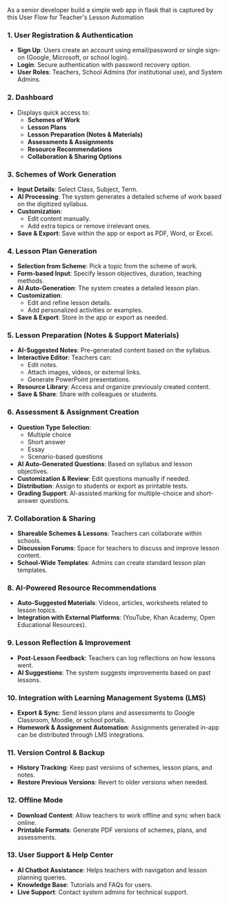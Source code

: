 As a senior developer build a simple web app in flask that is captured by this User Flow for Teacher's Lesson Automation 

### **1. User Registration & Authentication**
- **Sign Up**: Users create an account using email/password or single sign-on (Google, Microsoft, or school login).
- **Login**: Secure authentication with password recovery option.
- **User Roles**: Teachers, School Admins (for institutional use), and System Admins.

### **2. Dashboard**
- Displays quick access to:
  - **Schemes of Work**
  - **Lesson Plans**
  - **Lesson Preparation (Notes & Materials)**
  - **Assessments & Assignments**
  - **Resource Recommendations**
  - **Collaboration & Sharing Options**

### **3. Schemes of Work Generation**
- **Input Details**: Select Class, Subject, Term.
- **AI Processing**: The system generates a detailed scheme of work based on the digitized syllabus.
- **Customization**:
  - Edit content manually.
  - Add extra topics or remove irrelevant ones.
- **Save & Export**: Save within the app or export as PDF, Word, or Excel.

### **4. Lesson Plan Generation**
- **Selection from Scheme**: Pick a topic from the scheme of work.
- **Form-based Input**: Specify lesson objectives, duration, teaching methods.
- **AI Auto-Generation**: The system creates a detailed lesson plan.
- **Customization**:
  - Edit and refine lesson details.
  - Add personalized activities or examples.
- **Save & Export**: Store in the app or export as needed.

### **5. Lesson Preparation (Notes & Support Materials)**
- **AI-Suggested Notes**: Pre-generated content based on the syllabus.
- **Interactive Editor**: Teachers can:
  - Edit notes.
  - Attach images, videos, or external links.
  - Generate PowerPoint presentations.
- **Resource Library**: Access and organize previously created content.
- **Save & Share**: Share with colleagues or students.

### **6. Assessment & Assignment Creation**
- **Question Type Selection**:
  - Multiple choice
  - Short answer
  - Essay
  - Scenario-based questions
- **AI Auto-Generated Questions**: Based on syllabus and lesson objectives.
- **Customization & Review**: Edit questions manually if needed.
- **Distribution**: Assign to students or export as printable tests.
- **Grading Support**: AI-assisted marking for multiple-choice and short-answer questions.

### **7. Collaboration & Sharing**
- **Shareable Schemes & Lessons**: Teachers can collaborate within schools.
- **Discussion Forums**: Space for teachers to discuss and improve lesson content.
- **School-Wide Templates**: Admins can create standard lesson plan templates.

### **8. AI-Powered Resource Recommendations**
- **Auto-Suggested Materials**: Videos, articles, worksheets related to lesson topics.
- **Integration with External Platforms**: (YouTube, Khan Academy, Open Educational Resources).

### **9. Lesson Reflection & Improvement**
- **Post-Lesson Feedback**: Teachers can log reflections on how lessons went.
- **AI Suggestions**: The system suggests improvements based on past lessons.

### **10. Integration with Learning Management Systems (LMS)**
- **Export & Sync**: Send lesson plans and assessments to Google Classroom, Moodle, or school portals.
- **Homework & Assignment Automation**: Assignments generated in-app can be distributed through LMS integrations.

### **11. Version Control & Backup**
- **History Tracking**: Keep past versions of schemes, lesson plans, and notes.
- **Restore Previous Versions**: Revert to older versions when needed.

### **12. Offline Mode**
- **Download Content**: Allow teachers to work offline and sync when back online.
- **Printable Formats**: Generate PDF versions of schemes, plans, and assessments.

### **13. User Support & Help Center**
- **AI Chatbot Assistance**: Helps teachers with navigation and lesson planning queries.
- **Knowledge Base**: Tutorials and FAQs for users.
- **Live Support**: Contact system admins for technical support.


